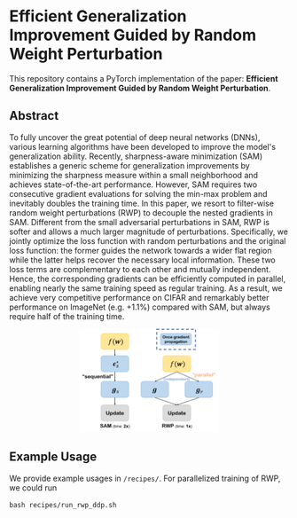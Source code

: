 # Efficient Generalization Improvement Guided by Random Weight Perturbation

This repository contains a PyTorch implementation of the paper: **Efficient Generalization Improvement Guided by Random Weight Perturbation**.


## Abstract
To fully uncover the great potential of deep neural networks (DNNs), various learning algorithms have been developed to improve the model's generalization ability. Recently, sharpness-aware minimization (SAM) establishes a generic scheme for generalization improvements by minimizing the sharpness measure within a small neighborhood and achieves state-of-the-art performance. However, SAM requires two consecutive gradient evaluations for solving the min-max problem and inevitably doubles the training time. In this paper, we resort to filter-wise random weight perturbations (RWP) to decouple the nested gradients in SAM. Different from the small adversarial perturbations in SAM, RWP is softer and allows a much larger magnitude of perturbations. Specifically, we jointly optimize the loss function with random perturbations and the original loss function: the former guides the network towards a wider flat region while the latter helps recover the necessary local information. These two loss terms are complementary to each other and mutually independent. Hence, the corresponding gradients can be efficiently computed in parallel, enabling nearly the same training speed as regular training. As a result, we achieve very competitive performance on CIFAR and remarkably better performance on ImageNet (e.g. $+1.1\%$) compared with SAM, but always require half of the training time.

<div align="center">
<img src="compare.png" width="50%" alt=""/>

<div align="left">

## Example Usage

We provide example usages in `/recipes/`. 
For parallelized training of RWP, we could run

```
bash recipes/run_rwp_ddp.sh
```

